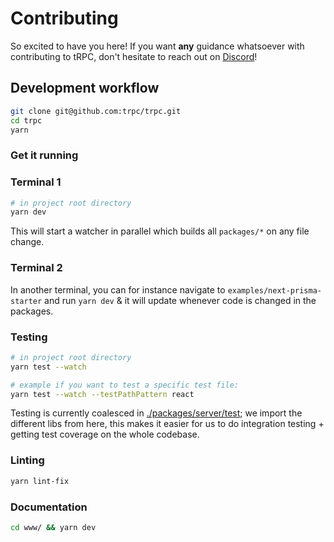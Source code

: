 # Contributing

So excited to have you here! If you want **any** guidance whatsoever with contributing to tRPC, don't hesitate to reach out on [Discord](https://trpc.io/discord)!


## Development workflow

```bash
git clone git@github.com:trpc/trpc.git
cd trpc
yarn
```

### Get it running

### Terminal 1

```bash
# in project root directory
yarn dev
```

This will start a watcher in parallel which builds all `packages/*` on any file change.


### Terminal 2

In another terminal, you can for instance navigate to `examples/next-prisma-starter` and run `yarn dev` & it will update whenever code is changed in the packages.

### Testing

```bash
# in project root directory
yarn test --watch

# example if you want to test a specific test file:
yarn test --watch --testPathPattern react
```

Testing is currently coalesced in [./packages/server/test](./packages/server/test); we import the different libs from here, this makes it easier for us to do integration testing + getting test coverage on the whole codebase.

### Linting

```bash
yarn lint-fix
```

### Documentation

```bash
cd www/ && yarn dev
```
